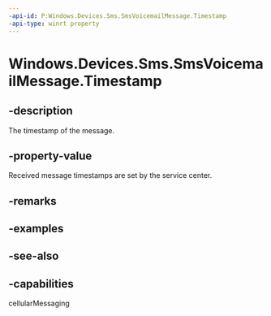 ----api-id: P:Windows.Devices.Sms.SmsVoicemailMessage.Timestamp
-api-type: winrt property
---<!-- Property syntaxpublic Windows.Foundation.DateTime Timestamp { get; }--># Windows.Devices.Sms.SmsVoicemailMessage.Timestamp## -descriptionThe timestamp of the message.## -property-valueReceived message timestamps are set by the service center.## -remarks## -examples## -see-also## -capabilitiescellularMessaging